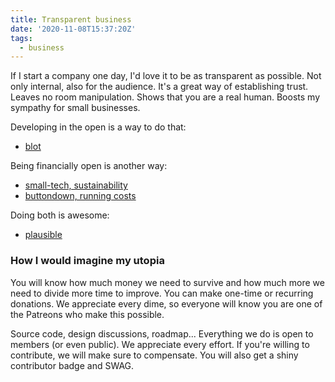 ```yaml
---
title: Transparent business
date: '2020-11-08T15:37:20Z'
tags:
  - business
---
```


If I start a company one day, I'd love it to be as transparent as possible.
Not only internal, also for the audience. It's a great way of establishing trust.
Leaves no room manipulation. Shows that you are a real human. Boosts my sympathy for small businesses.

Developing in the open is a way to do that:

- [blot](https://blot.im)

Being financially open is another way:

- [small-tech, sustainability](https://small-tech.org/fund-us/)
- [buttondown, running costs](https://www.notion.so/Running-Costs-f29729ded5494272947f656440967cbf)

Doing both is awesome:

- [plausible](https://plausible.io/about)

### How I would imagine my utopia

You will know how much money we need to survive and how much more we need to divide more time to improve. You can make one-time or recurring donations. We appreciate every dime, so everyone will know you are one of the Patreons who make this possible.

Source code, design discussions, roadmap... Everything we do is open to members (or even public). We appreciate every effort. If you're willing to contribute, we will make sure to compensate. You will also get a shiny contributor badge and SWAG.

